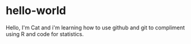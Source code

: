 # hello-world

Hello, I'm Cat and i'm learning how to use github and git to compliment using R and code for statistics. 
